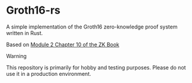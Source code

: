 # Groth16-rs
A simple implementation of the Groth16 zero-knowledge proof system written in Rust.

Based on [Module 2 Chapter 10 of the ZK Book](https://www.rareskills.io/post/groth16/)
> [!WARNING]
> This repository is primarily for hobby and testing purposes. Please do not use it in a production environment.
